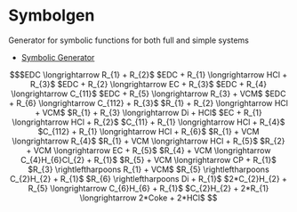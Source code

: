 # Symbolgen
Generator for symbolic functions for both full and simple systems
* [Symbolic Generator](https://github.com/tjczec01/symbolgen/blob/master/symbolgen.ipynb)

```math    
$EDC \longrightarrow R_{1} + R_{2}$ 

$EDC + R_{1} \longrightarrow HCl + R_{3}$ 

$EDC + R_{2} \longrightarrow EC + R_{3}$ 

$EDC + R_{4} \longrightarrow C_{11}$ 

$EDC + R_{5} \longrightarrow R_{3} + VCM$ 

$EDC + R_{6} \longrightarrow C_{112} + R_{3}$ 

$R_{1} + R_{2} \longrightarrow HCl + VCM$ 

$R_{1} + R_{3} \longrightarrow Di + HCl$ 

$EC + R_{1} \longrightarrow HCl + R_{2}$ 

$C_{11} + R_{1} \longrightarrow HCl + R_{4}$ 

$C_{112} + R_{1} \longrightarrow HCl + R_{6}$ 

$R_{1} + VCM \longrightarrow R_{4}$ 

$R_{1} + VCM \longrightarrow HCl + R_{5}$ 

$R_{2} + VCM \longrightarrow EC + R_{5}$ 

$R_{4} + VCM \longrightarrow C_{4}H_{6}Cl_{2} + R_{1}$ 

$R_{5} + VCM \longrightarrow CP + R_{1}$ 

$R_{3} \rightleftharpoons R_{1} + VCM$ 

$R_{5} \rightleftharpoons C_{2}H_{2} + R_{1}$ 

$R_{6} \rightleftharpoons Di + R_{1}$ 

$2*C_{2}H_{2} + R_{5} \longrightarrow C_{6}H_{6} + R_{1}$ 

$C_{2}H_{2} + 2*R_{1} \longrightarrow 2*Coke + 2*HCl$ 
```
